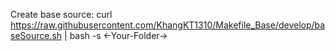 Create base source:
curl https://raw.githubusercontent.com/KhangKT1310/Makefile_Base/develop/baseSource.sh | bash -s <-Your-Folder->

